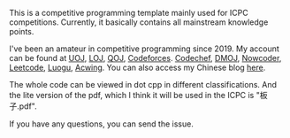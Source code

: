 This is a competitive programming template mainly used for ICPC competitions. Currently, it basically contains all mainstream knowledge points. 

I've been an amateur in competitive programming since 2019. My account can be found at [UOJ](https://uoj.ac/user/profile/moransky), [LOJ](https://loj.ac/u/MoRanSky), [QOJ](https://qoj.ac/user/profile/MoRanSky), [Codeforces](https://codeforces.com/profile/Skyqwq). [Codechef](https://www.codechef.com/users/moransky), [DMOJ](https://dmoj.ca/user/SkyCrystal), [Nowcoder](https://ac.nowcoder.com/acm/contest/profile/404610309), [Leetcode](https://leetcode.cn/u/moransky/), [Luogu](https://www.luogu.com.cn/user/161687), [Acwing](https://www.acwing.com/user/myspace/index/5751/). You can also access my Chinese blog [here](https://www.cnblogs.com/dmoransky/).

The whole code can be viewed in dot cpp in different classifications. And the lite version of the pdf, which I think it will be used in the ICPC is "板子.pdf". 

If you have any questions, you can send the issue.


